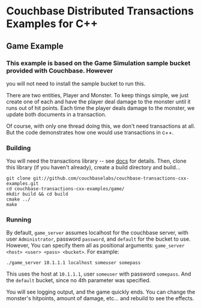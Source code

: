 # Couchbase Distributed Transactions Examples for C++

## Game Example
### This example is based on the Game Simulation sample bucket provided with Couchbase.  However
you will not need to install the sample bucket to run this.

There are two entities, Player and Monster.  To keep things simple, we just create one of each
and have the player deal damage to the monster until it runs out of hit points.  Each time the
player deals damage to the monster, we update both documents in a transaction.

Of course, with only one thread doing this, we don't need transactions at all.  But the code
demonstrates how one would use transactions in c++.

### Building
You will need the transactions library -- see [docs](https://docs.couchbase.com/cxx-txns/current/distributed-acid-transactions-from-the-sdk.html) for details.
Then, clone this library (if you haven't already), create a build directory and build...

```
git clone git://github.com/couchbaselabs/couchbase-transactions-cxx-examples.git
cd couchbase-transactions-cxx-examples/game/
mkdir build && cd build
cmake ../
make
```

### Running
By default, `game_server` assumes localhost for the couchbase server, with user `Administrator`, password `password`, and `default` for the bucket to use.  However,
You can specify them all as positional arguments: `game_server <host> <user> <pass> <bucket>`.  For example:
```
./game_server 10.1.1.1 localhost someuser somepass
```
This uses the host at `10.1.1.1`, user `someuser` with password `somepass`.  And the `default` bucket, since no 4th parameter was specified.

You will see logging output, and the game quickly ends.  You can change the monster's hitpoints, amount of damage, etc... and rebuild to see the effects.
